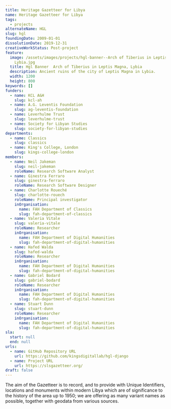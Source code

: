 ```yaml
---
title: Heritage Gazetteer for Libya
name: Heritage Gazetteer for Libya
tags:
  - projects
alternateName: HGL
slug: hgl
foundingDate: 2009-01-01
dissolutionDate: 2019-12-31
creativeWorkStatus: Post-project
feature:
  image: /assets/images/projects/hgl-banner--Arch of Tiberius in Leptis Magna,
    Lybia.jpg
  title: Hgl Banner  Arch of Tiberius in Leptis Magna, Lybia
  description: Ancient ruins of the city of Leptis Magna in Lybia.
  width: 1200
  height: 800
keywords: []
funders:
  - name: KCL A&H
    slug: kcl-ah
  - name: A.G. Leventis Foundation
    slug: ag-leventis-foundation
  - name: Leverhulme Trust
    slug: leverhulme-trust
  - name: Society for Libyan Studies
    slug: society-for-libyan-studies
departments:
  - name: Classics
    slug: classics
  - name: King's College, London
    slug: kings-college-london
members:
  - name: Neil Jakeman
    slug: neil-jakeman
    roleName: Research Software Analyst
  - name: Ginestra Ferraro
    slug: ginestra-ferraro
    roleName: Research Software Designer
  - name: Charlotte Roueché
    slug: charlotte-rouech
    roleName: Principal investigator
    inOrganisation:
      name: FAH Department of Classics
      slug: fah-department-of-classics
  - name: Valeria Vitale
    slug: valeria-vitale
    roleName: Researcher
    inOrganisation:
      name: FAH Department of Digital Humanities
      slug: fah-department-of-digital-humanities
  - name: Hafed Walda
    slug: hafed-walda
    roleName: Researcher
    inOrganisation:
      name: FAH Department of Digital Humanities
      slug: fah-department-of-digital-humanities
  - name: Gabriel Bodard
    slug: gabriel-bodard
    roleName: Researcher
    inOrganisation:
      name: FAH Department of Digital Humanities
      slug: fah-department-of-digital-humanities
  - name: Stuart Dunn
    slug: stuart-dunn
    roleName: Researcher
    inOrganisation:
      name: FAH Department of Digital Humanities
      slug: fah-department-of-digital-humanities
sla:
  start: null
  end: null
urls:
  - name: GitHub Repository URL
    url: https://github.com/kingsdigitallab/hgl-django
  - name: Project URL
    url: https://slsgazetteer.org/
draft: false
---
```


The aim of the Gazetteer is to record, and to provide with Unique Identifiers, locations and monuments within modern Libya which are of significance to the history of the area up to 1950; we are offering as many variant names as possible, together with geodata from various sources.
